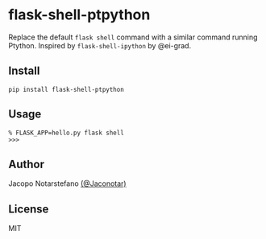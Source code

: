 # flask-shell-ptpython #

Replace the default `flask shell` command with a similar command running
Ptython. Inspired by `flask-shell-ipython` by @ei-grad.

## Install ##

```
pip install flask-shell-ptpython
```

## Usage ##

```
% FLASK_APP=hello.py flask shell
>>>
```

## Author ##

Jacopo Notarstefano [(@Jaconotar)](https://twitter.com/Jaconotar)

## License ##

MIT
